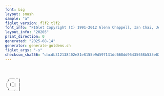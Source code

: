 ```yaml
---
font: big
layout: smush
sample: "a"
figlet_version: flf2 tlf2
font_info: "FIGlet Copyright (C) 1991-2012 Glenn Chappell, Ian Chai, John Cowan,"
layout_info: "20205"
print_direction: 0
generated: "2025-08-14"
generator: generate-goldens.sh
figlet_args: "-s"
checksum_sha256: "dacdb312138402e81e8155e9d597131dd668dd96435658b535e0399c177b8108"
---
```


```text
       
       
  __ _ 
 / _` |
| (_| |
 \__,_|
       
       
```
